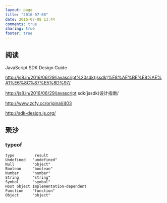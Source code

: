 ```yaml
---
layout: page
title: "2016-07-08"
date: 2016-07-08 13:44
comments: true
sharing: true
footer: true
---
```


## 阅读

JavaScript SDK Design Guide

http://js8.in/2016/06/29/javascript%20sdk(jssdk)%E8%AE%BE%E8%AE%A1%E6%8C%87%E5%8D%97/

http://js8.in/2016/06/29/javascript sdk(jssdk)设计指南/

http://www.zcfy.cc/original/403

http://sdk-design.js.org/

## 聚沙

### typeof

```text
type         result
Undefined   "undefined"
Null        "object"
Boolean     "boolean"
Number      "number"
String      "string"
Symbol      "symbol"
Host object Implementation-dependent
Function    "function"
Object      "object"
```
